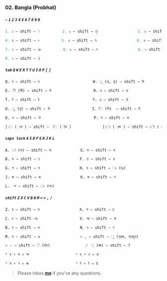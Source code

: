 ### 02. Bangla (Probhat)


##### `~` `1` `2` `3` `4` `5` `6` `7` `8` `9` `0`
```python
1. ১ — shift — !          2. ২ — shift — @                  3. ৩ — shift — #

4. ৪ — shift — ৳          5. ৫ — shift — %                  6. ৬ — shift — ^  

7. ৭ — shift — ঞ          8. ৮ — shift — ৎ                  9. — shift — (  

0. ০ — shift — ) 
```

##### `tab` `Q` `W` `E` `R` `T` `Y` `U` `I` `O` `P` `[` `]`
```python
Q. দ — shift — ধ                   		W. ূ (রূ, কূ) — shift — ঊ

E. ী (কী) — shift — ঈ         			R. র — shift — ড়

T. ট — shift — ঠ                		Y. এ — shift — ঐ

U. ু (সু) — shift — উ          			I. ি (শি)  — shift — ই

O. ও — shift — ঔ                 		P. প — shift — ফ

[ ে ( কে ) — shift —  ৈ ( কৈ )       		] ো ( কো ) — shift — ৌ ( কৌ )
```

##### `caps lock` `A` `S` `D` `F` `G` `H` `J` `K` `L`
```python
A. া (অ) — shift — অ             S. স — shift — ষ

D. ড — shift — ঢ                  F. ত — shift — থ

G. গ — shift — ঘ                  H. হ — shift — ঃ (হঃ)

J. জ — shift — ঝ                  K. ক — shift — খ

L.  ল — shift — ং (লং)
```

##### `shift` `Z` `X` `C` `V` `B` `N` `M` `<` `>` `,` `/`
```python
Z. য় — shift — য                  X. শ — shift — ঢ়

C. চ — shift —ছ                   V. আ — shift — ঋ

B. ব — shift — ভ                  N. ন — shift — ণ

M. ম — shift — ঙ                  < , — shift — ৃ (পৃথক, ব্যবহৃত)

> । — shift — ঁ (চাঁদ)          	  /  ্ (জ্জ) — shift — ? 
```

```python
* হ + ম = হ্ম                     * হ + ন = হ্ন

* ষ + ণ = ষ্ণ                     * ট + ট = ট্ট
```


> Please inbox **[me](https://www.facebook.com/shoriot)** if you've any questions.